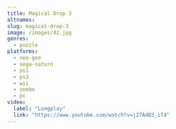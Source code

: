 ```yaml
---
title: Magical Drop 3
altnames:
slug: magical-drop-3
image: /images/42.jpg
genres:
  - puzzle
platforms:
  - neo-geo
  - sega-saturn
  - ps1
  - ps3
  - wii
  - zeebo
  - pc
video:
  label: "Longplay"
  link: "https://www.youtube.com/watch?v=j27AdQ3_if4"
---
```


